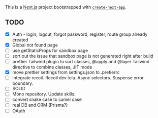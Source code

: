 This is a [Next.js](https://nextjs.org) project bootstrapped with [`create-next-app`](https://nextjs.org/docs/app/api-reference/cli/create-next-app).

## TODO

- [x] Auth - login, logout, forgot password, register, route group already created
- [x] Global not found page
- [ ] use getStaticProps for sandbox page
- [ ] sort out the issue that sandbox page is not generated right after build
- [ ] prettier Tailwind plugin to sort classes, @apply and @layer Tailwind directive to combine classes, JIT mode
- [x] move prettier settings from settings.json to .pretierrc
- [ ] integrate recoil. Recoil dev tola. Async selectors. Suspense error boundary. 
- [ ] SOLID
- [ ] Mono repository. Update skills. 
-[ ] convert snake case to camel case
- [ ] real DB and ORM (Prisma?)
- [ ] OAuth
